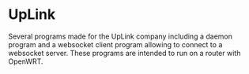 # UpLink
Several programs made for the UpLink company including a daemon program and a websocket client program allowing to connect to a websocket server. These programs are intended to run on a router with OpenWRT.
